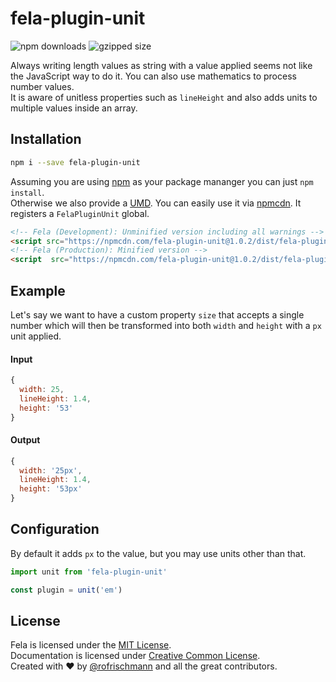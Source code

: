 # fela-plugin-unit


<img alt="npm downloads" src="https://img.shields.io/npm/dm/fela-plugin-unit.svg">
<img alt="gzipped size" src="https://img.shields.io/badge/gzipped-1.08kb-brightgreen.svg">

Always writing length values as string with a value applied seems not like the JavaScript way to do it. You can also use mathematics to process number values. <br>
It is aware of unitless properties such as `lineHeight` and also adds units to multiple values inside an array.

## Installation
```sh
npm i --save fela-plugin-unit
```
Assuming you are using [npm](https://www.npmjs.com) as your package mananger you can just `npm install`.<br>
Otherwise we also provide a [UMD](https://github.com/umdjs/umd). You can easily use it via [npmcdn](https://npmcdn.com/). It registers a  `FelaPluginUnit` global.
```HTML
<!-- Fela (Development): Unminified version including all warnings -->
<script src="https://npmcdn.com/fela-plugin-unit@1.0.2/dist/fela-plugin-unit.js"></script>
<!-- Fela (Production): Minified version -->
<script  src="https://npmcdn.com/fela-plugin-unit@1.0.2/dist/fela-plugin-unit.min.js"></script>
```

## Example
Let's say we want to have a custom property `size` that accepts a single number which will then be transformed into both `width` and `height` with a `px` unit applied.

#### Input
```javascript
{
  width: 25,
  lineHeight: 1.4,
  height: '53'
}
```
#### Output
```javascript
{
  width: '25px',
  lineHeight: 1.4,
  height: '53px'
}
```
## Configuration

By default it adds `px` to the value, but you may use units other than that.
```javascript
import unit from 'fela-plugin-unit'

const plugin = unit('em')
```

## License
Fela is licensed under the [MIT License](http://opensource.org/licenses/MIT).<br>
Documentation is licensed under [Creative Common License](http://creativecommons.org/licenses/by/4.0/).<br>
Created with ♥ by [@rofrischmann](http://rofrischmann.de) and all the great contributors.
